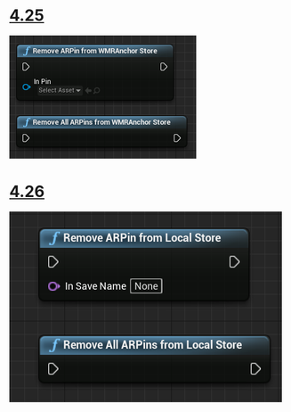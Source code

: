 # [4.25](#tab/425)

![Spatial Anchors Remove](../images/unreal-spatialanchors-remove.PNG)

# [4.26](#tab/426)

![Spatial Anchors Remove 4.26](../images/local-spatial-anchors-img-04.png)